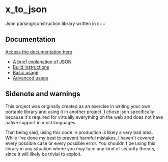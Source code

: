# x_to_json
Json parsing/construction library written in c++

## Documentation
[Access the documentation here](https://github.com/Cattimus/x_to_json/wiki)
- [A brief explanation of JSON](https://github.com/Cattimus/x_to_json/wiki/A-brief-explanation-of-JSON)
- [Build instructions](https://github.com/Cattimus/x_to_json/wiki/Build-instructions)
- [Basic usage](https://github.com/Cattimus/x_to_json/wiki/Basic-usage)
- [Advanced usage](https://github.com/Cattimus/x_to_json/wiki/Advanced-usage)

## Sidenote and warnings
This project was originally created as an exercise in writing your own portable library and using it in another project. I chose json specifically because it's required for virtually everything on the web and does not have native support in most languages. 

That being said, using this code in production is likely a very bad idea. While I've done my best to prevent harmful mistakes, I haven't covered every possible case or every possible error. You shouldn't be using this library in any situation where you may face any kind of security threats, since it will likely be trivial to exploit.
